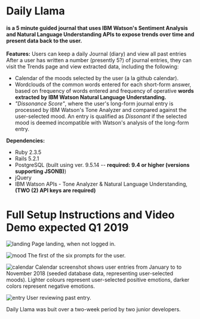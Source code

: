 # Daily Llama #
#### is a 5 minute guided journal that uses IBM Watson's Sentiment Analysis and Natural Language Understanding APIs to expose trends over time and present data back to the user.   ####

**Features:**
Users can keep a daily Journal (diary) and view all past entries
After a user has written a number (presently 5?) of journal entries, they can visit the Trends page and view extracted data, including the following:
* Calendar of the moods selected by the user (a la github calendar). 
* Wordclouds of the common words entered for each short-form answer, based on frequency of words entered and frequency of operative __words extracted by IBM Watson Natural Language Understanding.__
* _"Dissonance Score"_, where the user's long-form journal entry is processed by IBM Watson's Tone Analyzer and compared against the user-selected mood. An entry is qualified as _Dissonant_ if the selected mood is deemed incompatible with Watson's analysis of the long-form entry.


**Dependencies:**
* Ruby 2.3.5
* Rails 5.2.1
* PostgreSQL (built using ver. 9.5.14 -- __required: 9.4 or higher (versions supporting JSONB)__)
* jQuery
* IBM Watson APIs - Tone Analyzer & Natural Language Understanding, __(TWO (2) API keys are required)__

# Full Setup Instructions and Video Demo expected Q1 2019 #

![landing](https://user-images.githubusercontent.com/42853487/51060219-eade8f80-15bc-11e9-86ef-6954fc9a795a.png) Page landing, when not logged in.

![mood](https://user-images.githubusercontent.com/42853487/51060233-fb8f0580-15bc-11e9-9894-99b4e270fdbe.png) The first of the six prompts for the user.

![calendar](https://user-images.githubusercontent.com/42853487/51060237-00ec5000-15bd-11e9-9cdc-9b8ed69af214.png) Calendar screenshot shows user entries from January to to November 2018 (seeded database data, representing user-selected moods). Lighter colours represent user-selected positive emotions, darker colors represent negative emotions.

![entry](https://user-images.githubusercontent.com/42853487/51060240-047fd700-15bd-11e9-930d-780b5f512f03.png) User reviewing past entry.


Daily Llama was buit over a two-week period by two junior developers.
